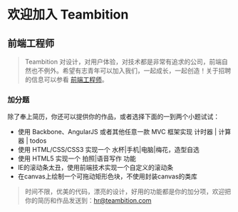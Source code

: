 # 欢迎加入 Teambition

## 前端工程师

> Teambition 对设计，对用户体验，对技术都是非常有追求的公司，前端自然也不例外。希望有志青年可以加入我们，一起成长，一起创造！关于招聘的信息可以参看 [前端工程师](https://www.teambition.com/info/jobs/article?_id=5438e71ae903ca681810f172&p=info-jobs&s=)。


### 加分题

除了奉上简历，你还可以提供你的作品，或者选择下面的一到两个小题试试：

- 使用 Backbone、AngularJS 或者其他任意一款 MVC 框架实现 计时器 | 计算器 | todos
- 使用 HTML/CSS/CSS3 实现一个 水杯|手机|电脑|梅花，造型自选
- 使用 HTML5 实现一个 拍照|语音写作 功能
- IE的滚动条太丑，使用前端技术实现一个自定义的滚动条
- 在canvas上绘制一个可拖动矩形色块，不使用封装canvas的类库


> 时间不限，优美的代码，漂亮的设计，好用的功能都是你的加分项，欢迎把你的简历和作品发送到：[hr@teambition.com](hr@teambition.com)



